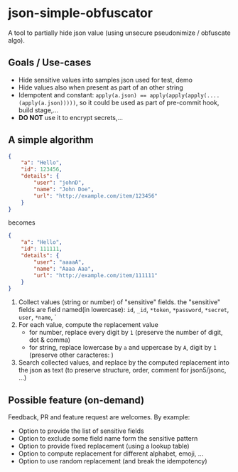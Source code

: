 # json-simple-obfuscator

A tool to partially hide json value (using unsecure pseudonimize / obfuscate algo).

## Goals / Use-cases

- Hide sensitive values into samples json used for test, demo
- Hide values also when present as part of an other string
- Idempotent and constant: `apply(a.json) == apply(apply(apply(.... (apply(a.json)))))`, so it could be used as part of pre-commit hook, build stage,...
- **DO NOT** use it to encrypt secrets,...

## A simple algorithm

```json
{
    "a": "Hello",
    "id": 123456,
    "details": {
        "user": "johnD",
        "name": "John Doe",
        "url": "http://example.com/item/123456"
    }
}
```

becomes

```json
{
    "a": "Hello",
    "id": 111111,
    "details": {
        "user": "aaaaA",
        "name": "Aaaa Aaa",
        "url": "http://example.com/item/111111"
    }
}
```

1. Collect values (string or number) of "sensitive" fields.
  the "sensitive" fields are field named(in lowercase): `id`, `_id`, `*token`, `*password`, `*secret`, `user`, `*name`, `
2. For each value, compute the replacement value
    - for number, replace every digit by `1` (preserve the number of digit, dot & comma)
    - for string, replace lowercase by `a` and uppercase by `A`, digit by `1` (preserve other caracteres: )
3. Search collected values, and replace by the computed replacement into the json as text (to preserve structure, order, comment for json5/jsonc, ...)

## Possible feature (on-demand)

Feedback, PR and feature request are welcomes. By example:

- Option to provide the list of sensitive fields
- Option to exclude some field name form the sensitive pattern
- Option to provide fixed replacement (using a lookup table)
- Option to compute replacement for different alphabet, emoji, ...
- Option to use random replacement (and break the idempotency)
